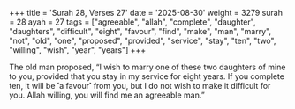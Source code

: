 +++
title = 'Surah 28, Verses 27'
date = '2025-08-30'
weight = 3279
surah = 28
ayah = 27
tags = ["agreeable", "allah", "complete", "daughter", "daughters", "difficult", "eight", "favour", "find", "make", "man", "marry", "not", "old", "one", "proposed", "provided", "service", "stay", "ten", "two", "willing", "wish", "year", "years"]
+++

The old man proposed, “I wish to marry one of these two daughters of mine to you, provided that you stay in my service for eight years. If you complete ten, it will be ˹a favour˺ from you, but I do not wish to make it difficult for you. Allah willing, you will find me an agreeable man.”
